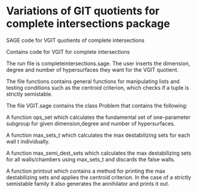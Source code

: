# Variations of GIT quotients for complete intersections package

 SAGE code for VGIT quotients of complete intersections

Contains code for VGIT for complete intersections

The run file is completeintersections.sage. The user inserts the dimension, degree and number of hypersurfaces they want for the VGIT quotient.

The file functions contains general functions for manipulating lists and testing conditions such as the centroid criterion, which checks if a tuple is strictly semistable.

The file VGIT.sage contains the class Problem that contains the following: 

A function ops_set which calculates the fundamental set of one-parameter subgroup for given dimension,degree and number of hypersurfaces.

A function max_sets_t which calculates the max destabilizing sets for each wall t individually.

A function max_semi_dest_sets which calculates the max destabilizing sets for all walls/chambers using max_sets_t and discards the false walls.

A function printout which contains a method for printing the max destabilizing sets and applies the centroid criterion. In the case of a strictly semistable family it also generates the annihilator and prints it out.
